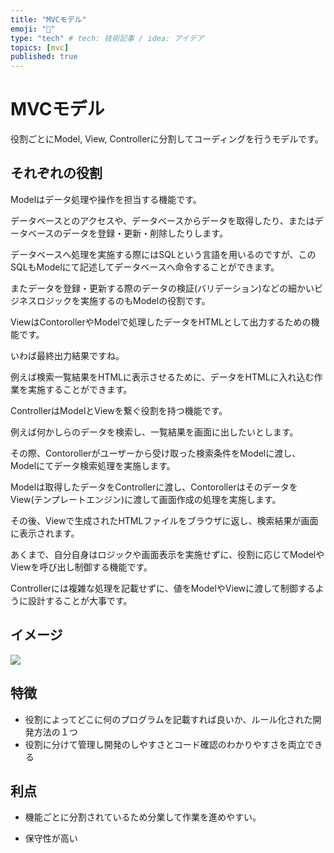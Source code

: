 ```yaml
---
title: "MVCモデル"
emoji: "📌"
type: "tech" # tech: 技術記事 / idea: アイデア
topics: [mvc]
published: true
---
```

# MVCモデル
役割ごとにModel, View, Controllerに分割してコーディングを行うモデルです。

## それぞれの役割

Modelはデータ処理や操作を担当する機能です。

データベースとのアクセスや、データベースからデータを取得したり、またはデータベースのデータを登録・更新・削除したりします。

データベースへ処理を実施する際にはSQLという言語を用いるのですが、このSQLもModelにて記述してデータベースへ命令することができます。

またデータを登録・更新する際のデータの検証(バリデーション)などの細かいビジネスロジックを実施するのもModelの役割です。


ViewはContorollerやModelで処理したデータをHTMLとして出力するための機能です。

いわば最終出力結果ですね。

例えば検索一覧結果をHTMLに表示させるために、データをHTMLに入れ込む作業を実施することができます。



ControllerはModelとViewを繋ぐ役割を持つ機能です。

例えば何かしらのデータを検索し、一覧結果を画面に出したいとします。

その際、Contorollerがユーザーから受け取った検索条件をModelに渡し、Modelにてデータ検索処理を実施します。

Modelは取得したデータをControllerに渡し、ContorollerはそのデータをView(テンプレートエンジン)に渡して画面作成の処理を実施します。

その後、Viewで生成されたHTMLファイルをブラウザに返し、検索結果が画面に表示されます。

あくまで、自分自身はロジックや画面表示を実施せずに、役割に応じてModelやViewを呼び出し制御する機能です。

Controllerには複雑な処理を記載せずに、値をModelやViewに渡して制御するように設計することが大事です。

## イメージ
![](https://storage.googleapis.com/zenn-user-upload/673668c12782-20240208.png)

## 特徴
* 役割によってどこに何のプログラムを記載すれば良いか、ルール化された開発方法の１つ
* 役割に分けて管理し開発のしやすさとコード確認のわかりやすさを両立できる

## 利点
* 機能ごとに分割されているため分業して作業を進めやすい。

* 保守性が高い

